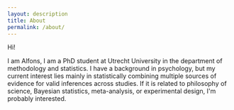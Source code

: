 ```yaml
---
layout: description
title: About
permalink: /about/
---
```

Hi!

I am Alfons, I am a PhD student at Utrecht University in the department of methodology and statistics. I have a background in psychology, but my current interest lies mainly in statistically combining multiple sources of evidence for valid inferences across studies. If it is related to philosophy of science, Bayesian statistics, meta-analysis, or experimental design, I'm probably interested. 
